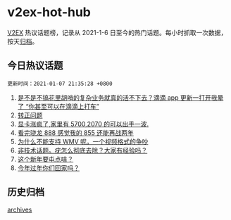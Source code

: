 # v2ex-hot-hub

[V2EX](https://www.v2ex.com/) 热议话题榜，记录从 2021-1-6 日至今的热门话题。每小时抓取一次数据，按天[归档](./archives)。

## 今日热议话题

`更新时间：2021-01-07 21:35:28 +0800`

1. [是不是不搞花里胡哨的复杂业务就真的活不下去？滴滴 app 更新一打开我晕了 “你甚至可以在滴滴上打车”](https://www.v2ex.com/t/742521)
1. [转正问题](https://www.v2ex.com/t/742412)
1. [显卡涨疯了,家里有 5700,2070 的可以出手一波.](https://www.v2ex.com/t/742427)
1. [看完骁龙 888 感觉我的 855 还能再战两年](https://www.v2ex.com/t/742386)
1. [为什么不能支持 WMV 呢，一个视频格式的争吵](https://www.v2ex.com/t/742438)
1. [非技术话题。疣怎么彻底去除？大家有经验吗？](https://www.v2ex.com/t/742496)
1. [这个新年要屯点啥？](https://www.v2ex.com/t/742380)
1. [今年过年你们回家吗？](https://www.v2ex.com/t/742502)

## 历史归档

[archives](./archives)
